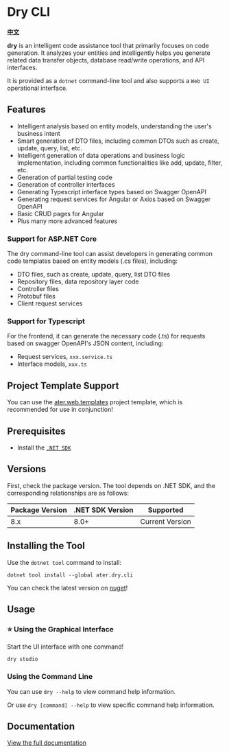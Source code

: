 # Dry CLI

**[中文](./README.md)**

**dry** is an intelligent code assistance tool that primarily focuses on code generation. It analyzes your entities and intelligently helps you generate related data transfer objects, database read/write operations, and API interfaces.

It is provided as a `dotnet` command-line tool and also supports a `Web UI` operational interface.

## Features

- Intelligent analysis based on entity models, understanding the user's business intent
- Smart generation of DTO files, including common DTOs such as create, update, query, list, etc.
- Intelligent generation of data operations and business logic implementation, including common functionalities like add, update, filter, etc.
- Generation of partial testing code
- Generation of controller interfaces
- Generating Typescript interface types based on Swagger OpenAPI
- Generating request services for Angular or Axios based on Swagger OpenAPI
- Basic CRUD pages for Angular
- Plus many more advanced features

### Support for ASP.NET Core

The dry command-line tool can assist developers in generating common code templates based on entity models (.cs files), including:

- DTO files, such as create, update, query, list DTO files
- Repository files, data repository layer code
- Controller files
- Protobuf files
- Client request services

### Support for Typescript

For the frontend, it can generate the necessary code (.ts) for requests based on swagger OpenAPI's JSON content, including:

- Request services, `xxx.service.ts`
- Interface models, `xxx.ts`

## Project Template Support

You can use the [ater.web.templates](https://www.nuget.org/packages/ater.web.templates) project template, which is recommended for use in conjunction!

## Prerequisites

- Install the [`.NET SDK`](https://dotnet.microsoft.com/en-us/download)

## Versions

First, check the package version. The tool depends on .NET SDK, and the corresponding relationships are as follows:

| Package Version | .NET SDK Version | Supported |
|-|-|-|
| 8.x | 8.0+ | Current Version |

## Installing the Tool

Use the `dotnet tool` command to install:

```pwsh
dotnet tool install --global ater.dry.cli
```

You can check the latest version on [nuget](https://www.nuget.org/packages/ater.dry.cli)!

## Usage

### ⭐ Using the Graphical Interface

Start the UI interface with one command!

```pwsh
dry studio
```

### Using the Command Line

You can use `dry --help` to view command help information.

Or use `dry [command] --help` to view specific command help information.

## Documentation

[View the full documentation](https://docs.dusi.dev/zh/dry/%E6%A6%82%E8%BF%B0.html)